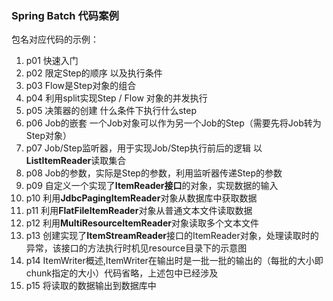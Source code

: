### Spring Batch 代码案例
包名对应代码的示例：
1. p01 快速入门
2. p02 限定Step的顺序 以及执行条件
3. p03 Flow是Step对象的组合
4. p04 利用split实现Step / Flow 对象的并发执行
5. p05 决策器的创建 什么条件下执行什么step
6. p06 Job的嵌套 一个Job对象可以作为另一个Job的Step（需要先将Job转为Step对象）
7. p07 Job/Step监听器，用于实现Job/Step执行前后的逻辑 以**ListItemReader**读取集合
8. p08 Job的参数，实际是Step的参数，利用监听器传递Step的参数
9. p09 自定义一个实现了**ItemReader接口**的对象，实现数据的输入
10. p10 利用**JdbcPagingItemReader**对象从数据库中获取数据
11. p11 利用**FlatFileItemReader**对象从普通文本文件读取数据
12. p12 利用**MultiResourceItemReader**对象读取多个文本文件
13. p13 创建实现了**ItemStreamReader**接口的ItemReader对象，处理读取时的异常，该接口的方法执行时机见resource目录下的示意图
14. p14 ItemWriter概述,ItemWriter在输出时是一批一批的输出的（每批的大小即chunk指定的大小）代码省略，上述包中已经涉及
15. p15 将读取的数据输出到数据库中


